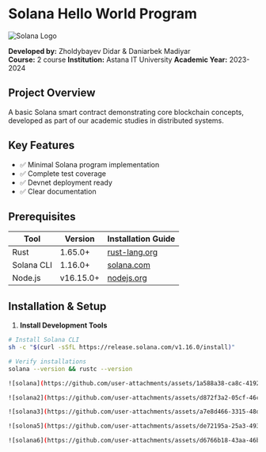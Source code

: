 # Solana Hello World Program

![Solana Logo](https://solana.com/src/img/branding/solanaLogoMark.svg)

**Developed by:** Zholdybayev Didar & Daniarbek Madiyar  
**Course:** 2 course
**Institution:** Astana IT University
**Academic Year:** 2023-2024

## Project Overview
A basic Solana smart contract demonstrating core blockchain concepts, developed as part of our academic studies in distributed systems.

## Key Features
- ✅ Minimal Solana program implementation
- ✅ Complete test coverage
- ✅ Devnet deployment ready
- ✅ Clear documentation

## Prerequisites

| Tool | Version | Installation Guide |
|------|---------|--------------------|
| Rust | 1.65.0+ | [rust-lang.org](https://www.rust-lang.org/tools/install) |
| Solana CLI | 1.16.0+ | [solana.com](https://solana.com/docs/intro/installation) |
| Node.js | v16.15.0+ | [nodejs.org](https://nodejs.org/) |

## Installation & Setup

1. **Install Development Tools**
```bash
# Install Solana CLI
sh -c "$(curl -sSfL https://release.solana.com/v1.16.0/install)"

# Verify installations
solana --version && rustc --version

![solana](https://github.com/user-attachments/assets/1a588a38-ca8c-4192-b804-7e12d00c21bd)

![solana2](https://github.com/user-attachments/assets/d872f3a2-05cf-46c0-93cd-a49580564d78)

![solana3](https://github.com/user-attachments/assets/a7e8d466-3315-48dd-9f99-d3ca7f05a382)

![solona5](https://github.com/user-attachments/assets/de72195a-25a3-4930-91f2-7e03a1fa8a60)

![solana6](https://github.com/user-attachments/assets/d6766b18-43aa-46ba-b262-26f4d038d32a)

